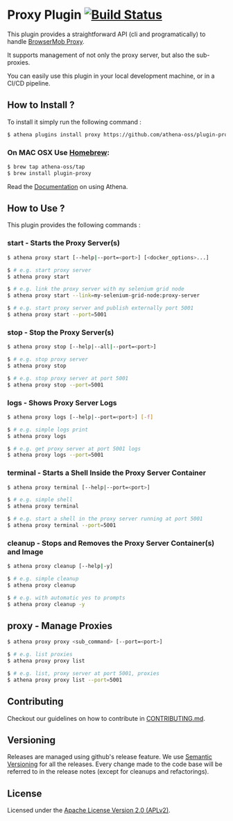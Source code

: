 # Proxy Plugin [![Build Status](https://travis-ci.org/athena-oss/plugin-proxy.svg?branch=master)](https://travis-ci.org/athena-oss/plugin-proxy)

This plugin provides a straightforward API (cli and programatically) to handle [BrowserMob Proxy](http://bmp.lightbody.net/).

It supports management of not only the proxy server, but also the sub-proxies.

You can easily use this plugin in your local development machine, or in a CI/CD pipeline.

## How to Install ?

To install it simply run the following command :

```bash
$ athena plugins install proxy https://github.com/athena-oss/plugin-proxy.git
```

### On MAC OSX Use [Homebrew](http://brew.sh/):

```bash
$ brew tap athena-oss/tap
$ brew install plugin-proxy
```

Read the [Documentation](http://athena-oss.github.io/plugin-proxy) on using Athena.

## How to Use ?

This plugin provides the following commands :

### start - Starts the Proxy Server(s)

```bash
$ athena proxy start [--help|--port=<port>] [<docker_options>...]

$ # e.g. start proxy server
$ athena proxy start

$ # e.g. link the proxy server with my selenium grid node
$ athena proxy start --link=my-selenium-grid-node:proxy-server

$ # e.g. start proxy server and publish externally port 5001
$ athena proxy start --port=5001
```

### stop - Stop the Proxy Server(s)

```bash
$ athena proxy stop [--help|--all|--port=<port>]

$ # e.g. stop proxy server
$ athena proxy stop

$ # e.g. stop proxy server at port 5001
$ athena proxy stop --port=5001
```

### logs - Shows Proxy Server Logs

```bash
$ athena proxy logs [--help|--port=<port>] [-f]

$ # e.g. simple logs print
$ athena proxy logs

$ # e.g. get proxy server at port 5001 logs
$ athena proxy logs --port=5001
```

### terminal - Starts a Shell Inside the Proxy Server Container

```bash
$ athena proxy terminal [--help|--port=<port>]

$ # e.g. simple shell
$ athena proxy terminal

$ # e.g. start a shell in the proxy server running at port 5001
$ athena proxy terminal --port=5001
```

### cleanup - Stops and Removes the Proxy Server Container(s) and Image

```bash
$ athena proxy cleanup [--help|-y]

$ # e.g. simple cleanup
$ athena proxy cleanup

$ # e.g. with automatic yes to prompts
$ athena proxy cleanup -y
```

## proxy - Manage Proxies

```bash
$ athena proxy proxy <sub_command> [--port=<port>]

$ # e.g. list proxies
$ athena proxy proxy list

$ # e.g. list, proxy server at port 5001, proxies
$ athena proxy proxy list --port=5001
```

## Contributing

Checkout our guidelines on how to contribute in [CONTRIBUTING.md](CONTRIBUTING.md).

## Versioning

Releases are managed using github's release feature. We use [Semantic Versioning](http://semver.org) for all
the releases. Every change made to the code base will be referred to in the release notes (except for
cleanups and refactorings).

## License

Licensed under the [Apache License Version 2.0 (APLv2)](LICENSE).
